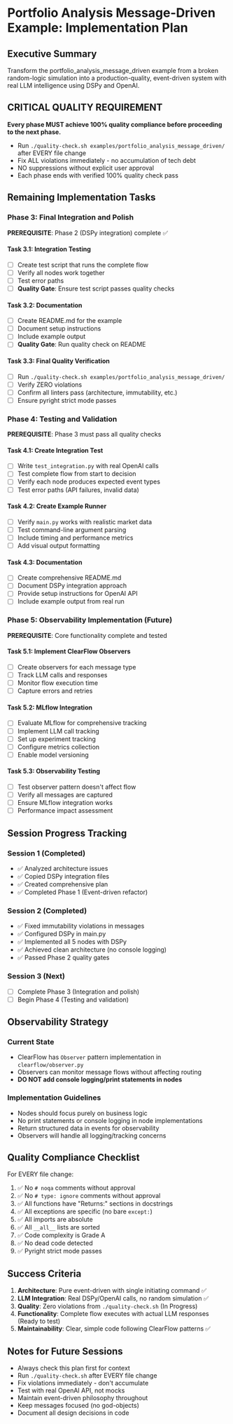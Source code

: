 # Portfolio Analysis Message-Driven Example: Implementation Plan

## Executive Summary

Transform the portfolio_analysis_message_driven example from a broken random-logic simulation into a production-quality, event-driven system with real LLM intelligence using DSPy and OpenAI.

## CRITICAL QUALITY REQUIREMENT

**Every phase MUST achieve 100% quality compliance before proceeding to the next phase.**
- Run `./quality-check.sh examples/portfolio_analysis_message_driven/` after EVERY file change
- Fix ALL violations immediately - no accumulation of tech debt
- NO suppressions without explicit user approval
- Each phase ends with verified 100% quality check pass

## Remaining Implementation Tasks

### Phase 3: Final Integration and Polish

**PREREQUISITE**: Phase 2 (DSPy integration) complete ✅

#### Task 3.1: Integration Testing
- [ ] Create test script that runs the complete flow
- [ ] Verify all nodes work together
- [ ] Test error paths
- [ ] **Quality Gate**: Ensure test script passes quality checks

#### Task 3.2: Documentation
- [ ] Create README.md for the example
- [ ] Document setup instructions
- [ ] Include example output
- [ ] **Quality Gate**: Run quality check on README

#### Task 3.3: Final Quality Verification
- [ ] Run `./quality-check.sh examples/portfolio_analysis_message_driven/`
- [ ] Verify ZERO violations
- [ ] Confirm all linters pass (architecture, immutability, etc.)
- [ ] Ensure pyright strict mode passes

### Phase 4: Testing and Validation

**PREREQUISITE**: Phase 3 must pass all quality checks

#### Task 4.1: Create Integration Test
- [ ] Write `test_integration.py` with real OpenAI calls
- [ ] Test complete flow from start to decision
- [ ] Verify each node produces expected event types
- [ ] Test error paths (API failures, invalid data)

#### Task 4.2: Create Example Runner
- [ ] Verify `main.py` works with realistic market data
- [ ] Test command-line argument parsing
- [ ] Include timing and performance metrics
- [ ] Add visual output formatting

#### Task 4.3: Documentation
- [ ] Create comprehensive README.md
- [ ] Document DSPy integration approach
- [ ] Provide setup instructions for OpenAI API
- [ ] Include example output from real run

### Phase 5: Observability Implementation (Future)

**PREREQUISITE**: Core functionality complete and tested

#### Task 5.1: Implement ClearFlow Observers
- [ ] Create observers for each message type
- [ ] Track LLM calls and responses
- [ ] Monitor flow execution time
- [ ] Capture errors and retries

#### Task 5.2: MLflow Integration
- [ ] Evaluate MLflow for comprehensive tracking
- [ ] Implement LLM call tracking
- [ ] Set up experiment tracking
- [ ] Configure metrics collection
- [ ] Enable model versioning

#### Task 5.3: Observability Testing
- [ ] Test observer pattern doesn't affect flow
- [ ] Verify all messages are captured
- [ ] Ensure MLflow integration works
- [ ] Performance impact assessment

## Session Progress Tracking

### Session 1 (Completed)
- ✅ Analyzed architecture issues
- ✅ Copied DSPy integration files
- ✅ Created comprehensive plan
- ✅ Completed Phase 1 (Event-driven refactor)

### Session 2 (Completed)
- ✅ Fixed immutability violations in messages
- ✅ Configured DSPy in main.py
- ✅ Implemented all 5 nodes with DSPy
- ✅ Achieved clean architecture (no console logging)
- ✅ Passed Phase 2 quality gates

### Session 3 (Next)
- [ ] Complete Phase 3 (Integration and polish)
- [ ] Begin Phase 4 (Testing and validation)

## Observability Strategy

### Current State
- ClearFlow has `Observer` pattern implementation in `clearflow/observer.py`
- Observers can monitor message flows without affecting routing
- **DO NOT add console logging/print statements in nodes**

### Implementation Guidelines
- Nodes should focus purely on business logic
- No print statements or console logging in node implementations
- Return structured data in events for observability
- Observers will handle all logging/tracking concerns

## Quality Compliance Checklist

For EVERY file change:
1. ✅ No `# noqa` comments without approval
2. ✅ No `# type: ignore` comments without approval
3. ✅ All functions have "Returns:" sections in docstrings
4. ✅ All exceptions are specific (no bare `except:`)
5. ✅ All imports are absolute
6. ✅ All `__all__` lists are sorted
7. ✅ Code complexity is Grade A
8. ✅ No dead code detected
9. ✅ Pyright strict mode passes

## Success Criteria

1. **Architecture**: Pure event-driven with single initiating command ✅
2. **LLM Integration**: Real DSPy/OpenAI calls, no random simulation ✅
3. **Quality**: Zero violations from `./quality-check.sh` (In Progress)
4. **Functionality**: Complete flow executes with actual LLM responses (Ready to test)
5. **Maintainability**: Clear, simple code following ClearFlow patterns ✅

## Notes for Future Sessions

- Always check this plan first for context
- Run `./quality-check.sh` after EVERY file change
- Fix violations immediately - don't accumulate
- Test with real OpenAI API, not mocks
- Maintain event-driven philosophy throughout
- Keep messages focused (no god-objects)
- Document all design decisions in code